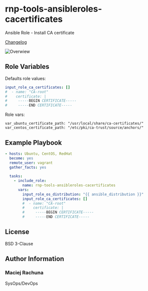 rnp-tools-ansibleroles-cacertificates
=========

Ansible Role - Install CA certificate

[Changelog](CHANGELOG.md)


![Overwiew](https://gitlab.com/rachuna-net.pl/tools/ansibleroles/rnp-tools-ansibleroles-cacertificates/-/raw/develop/docs/cacertificates.png)

Role Variables
--------------

Defaults role values:
```yaml
input_role_ca_certificates: []
#  - name: "CA-root"
#    certificate: |
#     -----BEGIN CERTIFICATE-----
#     -----END CERTIFICATE-----
```
Role vars:
```
var_ubuntu_certificate_path: "/usr/local/share/ca-certificates/"
var_centos_certificate_path: "/etc/pki/ca-trust/source/anchors/"
```

Example Playbook
----------------

```yaml
- hosts: Ubuntu, CentOS, RedHat
  become: yes
  remote_user: vagrant
  gather_facts: yes
  
  tasks:
    - include_role:
        name: rnp-tools-ansibleroles-cacertificates
      vars:
        input_role_os_distribution: "{{ ansible_distribution }}"
        input_role_ca_certificates: []
        #  - name: "CA-root"
        #    certificate: |
        #     -----BEGIN CERTIFICATE-----
        #     -----END CERTIFICATE-----
```

License
-------

BSD 3-Clause

Author Information
------------------

### Maciej Rachuna
SysOps/DevOps